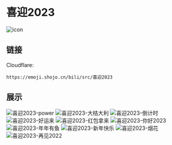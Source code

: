 # 喜迎2023
![icon](https://emoji.shojo.cn/bili/src/喜迎2023/icon.png)
## 链接
Cloudflare:
```
https://emoji.shojo.cn/bili/src/喜迎2023
```
## 展示
![喜迎2023-power](https://emoji.shojo.cn/bili/src/喜迎2023/喜迎2023-power.png)
![喜迎2023-大桔大利](https://emoji.shojo.cn/bili/src/喜迎2023/喜迎2023-大桔大利.png)
![喜迎2023-倒计时](https://emoji.shojo.cn/bili/src/喜迎2023/喜迎2023-倒计时.png)
![喜迎2023-好运来](https://emoji.shojo.cn/bili/src/喜迎2023/喜迎2023-好运来.png)
![喜迎2023-红包拿来](https://emoji.shojo.cn/bili/src/喜迎2023/喜迎2023-红包拿来.png)
![喜迎2023-你好2023](https://emoji.shojo.cn/bili/src/喜迎2023/喜迎2023-你好2023.png)
![喜迎2023-年年有鱼](https://emoji.shojo.cn/bili/src/喜迎2023/喜迎2023-年年有鱼.png)
![喜迎2023-新年快乐](https://emoji.shojo.cn/bili/src/喜迎2023/喜迎2023-新年快乐.png)
![喜迎2023-烟花](https://emoji.shojo.cn/bili/src/喜迎2023/喜迎2023-烟花.png)
![喜迎2023-再见2022](https://emoji.shojo.cn/bili/src/喜迎2023/喜迎2023-再见2022.png)
